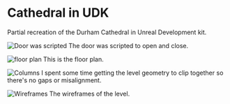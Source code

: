 # Cathedral in UDK
Partial recreation of the Durham Cathedral in Unreal Development kit.


![Door was scripted](http://i.imgur.com/aAY0oML.png)
The door was scripted to open and close.

![floor plan](http://i.imgur.com/HJmQ3nj.png)
This is the floor plan.

![Columns](http://i.imgur.com/IDd8L7E.png)
I spent some time getting the level geometry to clip together so there's no gaps or misalignment.

![Wireframes](http://i.imgur.com/yVLPZUs.png)
The wireframes of the level.
